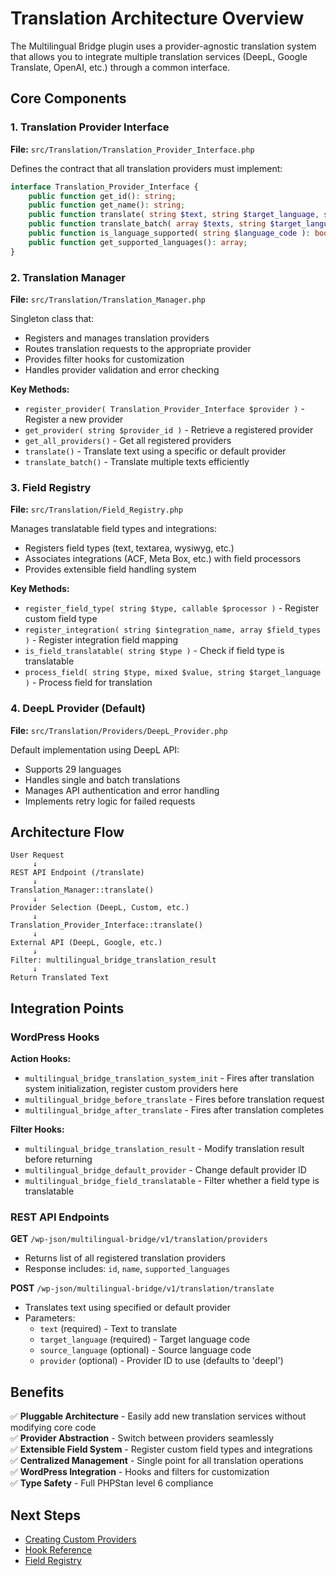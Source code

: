 # Translation Architecture Overview

The Multilingual Bridge plugin uses a provider-agnostic translation system that allows you to integrate multiple translation services (DeepL, Google Translate, OpenAI, etc.) through a common interface.

## Core Components

### 1. Translation Provider Interface
**File:** `src/Translation/Translation_Provider_Interface.php`

Defines the contract that all translation providers must implement:

```php
interface Translation_Provider_Interface {
    public function get_id(): string;
    public function get_name(): string;
    public function translate( string $text, string $target_language, string $source_language = '' );
    public function translate_batch( array $texts, string $target_language, string $source_language = '' ): array;
    public function is_language_supported( string $language_code ): bool;
    public function get_supported_languages(): array;
}
```

### 2. Translation Manager
**File:** `src/Translation/Translation_Manager.php`

Singleton class that:
- Registers and manages translation providers
- Routes translation requests to the appropriate provider
- Provides filter hooks for customization
- Handles provider validation and error checking

**Key Methods:**
- `register_provider( Translation_Provider_Interface $provider )` - Register a new provider
- `get_provider( string $provider_id )` - Retrieve a registered provider
- `get_all_providers()` - Get all registered providers
- `translate()` - Translate text using a specific or default provider
- `translate_batch()` - Translate multiple texts efficiently

### 3. Field Registry
**File:** `src/Translation/Field_Registry.php`

Manages translatable field types and integrations:
- Registers field types (text, textarea, wysiwyg, etc.)
- Associates integrations (ACF, Meta Box, etc.) with field processors
- Provides extensible field handling system

**Key Methods:**
- `register_field_type( string $type, callable $processor )` - Register custom field type
- `register_integration( string $integration_name, array $field_types )` - Register integration field mapping
- `is_field_translatable( string $type )` - Check if field type is translatable
- `process_field( string $type, mixed $value, string $target_language )` - Process field for translation

### 4. DeepL Provider (Default)
**File:** `src/Translation/Providers/DeepL_Provider.php`

Default implementation using DeepL API:
- Supports 29 languages
- Handles single and batch translations
- Manages API authentication and error handling
- Implements retry logic for failed requests

## Architecture Flow

```
User Request
     ↓
REST API Endpoint (/translate)
     ↓
Translation_Manager::translate()
     ↓
Provider Selection (DeepL, Custom, etc.)
     ↓
Translation_Provider_Interface::translate()
     ↓
External API (DeepL, Google, etc.)
     ↓
Filter: multilingual_bridge_translation_result
     ↓
Return Translated Text
```

## Integration Points

### WordPress Hooks

**Action Hooks:**
- `multilingual_bridge_translation_system_init` - Fires after translation system initialization, register custom providers here
- `multilingual_bridge_before_translate` - Fires before translation request
- `multilingual_bridge_after_translate` - Fires after translation completes

**Filter Hooks:**
- `multilingual_bridge_translation_result` - Modify translation result before returning
- `multilingual_bridge_default_provider` - Change default provider ID
- `multilingual_bridge_field_translatable` - Filter whether a field type is translatable

### REST API Endpoints

**GET** `/wp-json/multilingual-bridge/v1/translation/providers`
- Returns list of all registered translation providers
- Response includes: `id`, `name`, `supported_languages`

**POST** `/wp-json/multilingual-bridge/v1/translation/translate`
- Translates text using specified or default provider
- Parameters:
  - `text` (required) - Text to translate
  - `target_language` (required) - Target language code
  - `source_language` (optional) - Source language code
  - `provider` (optional) - Provider ID to use (defaults to 'deepl')

## Benefits

✅ **Pluggable Architecture** - Easily add new translation services without modifying core code  
✅ **Provider Abstraction** - Switch between providers seamlessly  
✅ **Extensible Field System** - Register custom field types and integrations  
✅ **Centralized Management** - Single point for all translation operations  
✅ **WordPress Integration** - Hooks and filters for customization  
✅ **Type Safety** - Full PHPStan level 6 compliance  

## Next Steps

- [Creating Custom Providers](./custom-providers.md)
- [Hook Reference](./hooks-reference.md)
- [Field Registry](./field-registry.md)
